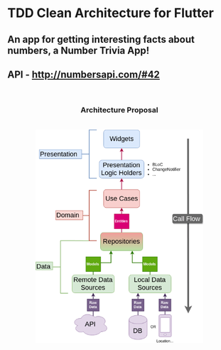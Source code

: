 # TDD Clean Architecture for Flutter

## An app for getting interesting facts about numbers, a Number Trivia App!
## API - http://numbersapi.com/#42

<br />

<h3 align="center">Architecture Proposal</h3>

<br />

<img src="./architecture-proposal.png" style="display: block; margin-left: auto; margin-right: auto; width: 75%;"/>

<br />
<br />

